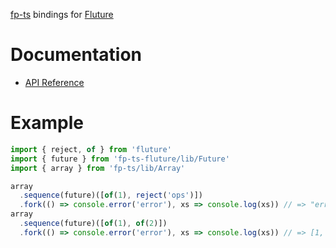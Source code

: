 [fp-ts](https://github.com/gcanti/fp-ts) bindings for [Fluture](https://github.com/fluture-js/Fluture)

# Documentation

- [API Reference](https://gcanti.github.io/fp-ts-fluture)

# Example

```ts
import { reject, of } from 'fluture'
import { future } from 'fp-ts-fluture/lib/Future'
import { array } from 'fp-ts/lib/Array'

array
  .sequence(future)([of(1), reject('ops')])
  .fork(() => console.error('error'), xs => console.log(xs)) // => "error"
array
  .sequence(future)([of(1), of(2)])
  .fork(() => console.error('error'), xs => console.log(xs)) // => [1, 2]
```
